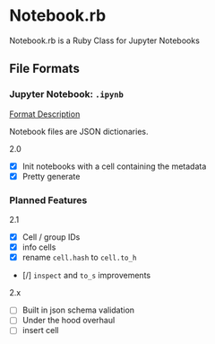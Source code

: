 # Notebook.rb

Notebook.rb is a Ruby Class for Jupyter Notebooks

## File Formats

### Jupyter Notebook: `.ipynb`

[Format Description](https://github.com/jupyter/nbformat/blob/master/docs/format_description.rst)

Notebook files are JSON dictionaries.

2.0
- [x] Init notebooks with a cell containing the metadata
- [x] Pretty generate

### Planned Features

2.1
- [x] Cell / group IDs
- [x] info cells
- [x] rename `cell.hash` to `cell.to_h`
- [/] `inspect` and `to_s` improvements

2.x
- [ ] Built in json schema validation
- [ ] Under the hood overhaul
- [ ] insert cell